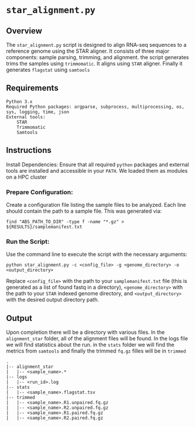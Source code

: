 # `star_alignment.py`

## Overview
The `star_alignment.py` script is designed to align RNA-seq sequences to a reference genome using the STAR aligner. 
It consists of three major components: sample parsing, trimming, and alignment. 
the script generates trims the samples using `trimmomatic`. It aligns using `STAR` aligner. Finally it generates `flagstat` using `samtools`

## Requirements

    Python 3.x
    Required Python packages: argparse, subprocess, multiprocessing, os, sys, logging, time, json
    External tools:
        STAR
        Trimmomatic
        Samtools

## Instructions

Install Dependencies: Ensure that all required `python` packages and external tools are installed and accessible in your `PATH`.
We loaded them as modules on a HPC cluster
### Prepare Configuration:
Create a configuration file listing the sample files to be analyzed. Each line should contain the path to a sample file.
This was generated via:
```shell
find "ABS_PATH_TO_DIR" -type f -name "*.gz" > ${RESULTS}/samplemanifest.txt
```
### Run the Script:
Use the command line to execute the script with the necessary arguments:
```shell
python star_alignment.py -c <config_file> -g <genome_directory> -o <output_directory>
```
Replace `<config_file>` with the path to your `samplemanifest.txt` file (this is generated as a list of found fastq in a directory), 
`<genome_directory>` with the path to your `STAR` indexed genome directory, and `<output_directory>` with the desired output directory path.

## Output
Upon completion there will be a directory with various files. In the `alignment_star` folder, all of the alignment files will be found.
In the logs file we will find statistics about the run. in the `stats` folder we will find the metrics from `samtools` and finally the trimmed `fq.gz` filles will be in `trimmed`
```shell
.
|-- alignment_star
|   |-- <sample_name>.*
|-- logs
|   |-- <run_id>.log
|-- stats
|   |-- <sample_name>.flagstat.tsv
|-- trimmed
|   |-- <sample_name>.R1.unpaired.fq.gz
|   |-- <sample_name>.R2.unpaired.fq.gz
|   |-- <sample_name>.R1.paired.fq.gz
|   |-- <sample_name>.R2.paired.fq.gz
```